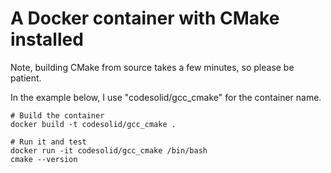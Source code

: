 # A Docker container with CMake installed

Note, building CMake from source takes a few minutes, so please be patient.

In the example below, I use "codesolid/gcc_cmake" for the container name.

```
# Build the container
docker build -t codesolid/gcc_cmake . 

# Run it and test
docker run -it codesolid/gcc_cmake /bin/bash
cmake --version
```


